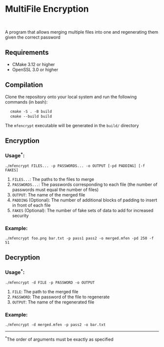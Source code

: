 <h1>MultiFile Encryption</h1>
<br />

<p>A program that allows merging multiple files into one and regenerating them given the correct password</p>

<h2>Requirements</h2>
<ul>
  <li>CMake 3.12 or higher</li>
  <li>OpenSSL 3.0 or higher</li>
</ul>

<h2>Compilation</h2>
<p>Clone the repository onto your local system and run the following commands (in bash):</p>
<pre>
  <code>cmake -S . -B build</code>
  <code>cmake --build build</code>
</pre>
The <code>mfencrypt</code> executable will be generated in the <code>build/</code> directory

<h2>Encryption</h2>
<h3>Usage<sup>*</sup>:</h3>
<pre><code>./mfencrypt FILES... -p PASSWORDS... -o OUTPUT [-pd PADDING] [-f FAKES]</code></pre>
<ol>
  <li><code>FILES...</code>: The paths to the files to merge</li>
  <li><code>PASSWORDS...</code>: The passwords corresponding to each file (the number of passwords must equal the number of files)</li>
  <li><code>OUTPUT</code>: The name of the merged file</li>
  <li><code>PADDING</code> (Optional): The number of additional blocks of padding to insert in front of each file</li>
  <li><code>FAKES</code> (Optional): The number of fake sets of data to add for increased security</li>
</ol>

<h3>Example:</h3>
<pre><code>./mfencrypt foo.png bar.txt -p pass1 pass2 -o merged.mfen -pd 250 -f 51</code></pre>

<h2>Decryption</h2>
<h3>Usage<sup>*</sup>:</h3>
<pre><code>./mfencrypt -d FILE -p PASSWORD -o OUTPUT</code></pre>
<ol>
  <li><code>FILE</code>: The path to the merged file</li>
  <li><code>PASSWORD</code>: The password of the file to regenerate</li>
  <li><code>OUTPUT</code>: The name of the regenerated file</li>
</ol>

<h3>Example:</h3>
<pre><code>./mfencrypt -d merged.mfen -p pass2 -o bar.txt</code></pre>

<hr />
<p><sup>*</sup>The order of arguments must be exactly as specified</p>

